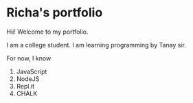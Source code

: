# Richa's portfolio

Hii! Welcome to my portfolio.

I am a college student. I am learning programming by Tanay sir.

For now, I know 

1. JavaScript
1. NodeJS
1. Repl.it
1. CHALK



